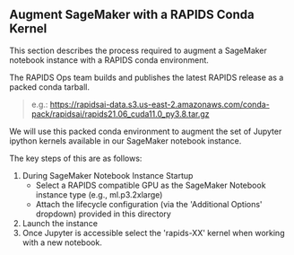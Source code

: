 ## **Augment SageMaker with a RAPIDS Conda Kernel**
This section describes the process required to augment a SageMaker notebook instance with a RAPIDS conda environment.

The RAPIDS Ops team builds and publishes the latest RAPIDS release as a packed conda tarball. 
> e.g.: https://rapidsai-data.s3.us-east-2.amazonaws.com/conda-pack/rapidsai/rapids21.06_cuda11.0_py3.8.tar.gz

We will use this packed conda environment to augment the set of Jupyter ipython kernels available in our SageMaker notebook instance.

The key steps of this are as follows:
1. During SageMaker Notebook Instance Startup
   - Select a RAPIDS compatible GPU as the SageMaker Notebook instance type (e.g., ml.p3.2xlarge) 
   - Attach the lifecycle configuration (via the 'Additional Options' dropdown) provided in this directory
2. Launch the instance
3. Once Jupyter is accessible select the 'rapids-XX' kernel when working with a new notebook.